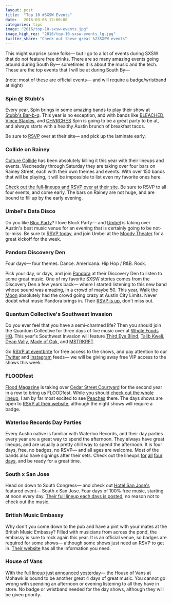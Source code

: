 ```yaml
---
layout: post
title:  "Top 10 #SXSW Events"
date:   2016-03-08 12:00:00
categories: tips
image: "2016/top-10-sxsw-events.jpg"
image_high_rez: "2016/top-10-sxsw-events_lg.jpg"
twitter_share: "Check out these great %23SXSW events"
---
```


This might surprise some folks— but I go to a lot of events during SXSW that do not feature free drinks. There are so many amazing events going around during South By— sometimes it is about the music and the tech. These are the top events that I will be at during South By—

(note: most of these are official events— and will require a badge/wristband at night)

### Spin @ Stubb's

Every year, Spin brings in some amazing bands to play their show at [Stubb's Bar-b-q](http://www.stubbsaustin.com/). This year is no exception, and with bands like [BLEACHED](https://twitter.com/HelloBleached), [Vince Staples](https://twitter.com/vincestaples), and [CHVRCHΞS](https://twitter.com/CHVRCHES) Spin is going to be a great party to be at, and always starts with a healthy Austin brunch of breakfast tacos.

Be sure to [RSVP](http://stubbs.spin.com/) over at their site— and pick up the laminate early.

### Collide on Rainey

[Culture Collide](https://twitter.com/culturecollide) has been absolutely killing it this year with their lineups and events. Wednesday through Saturday they are taking over four bars on Rainey Street, each with their own themes and events. With over 150 bands that will be playing, it will be impossible to list even my favorite ones here.

[Check out the full-lineups and RSVP over at their site](http://www.culturecollide.com/feed/detail/collide_on_rainey_sxsw_2016#.Vts9y5MrJE4). Be sure to RSVP to all four events, and come early. The bars on Rainey are not huge, and are bound to fill up by the early evening.

### Umbel's Data Disco

Do you like [Bloc Party](https://twitter.com/BlocParty)? I love Block Party— and [Umbel](https://www.umbel.com/) is taking over Austin's best music venue for an evening that is certainly going to be not-to-miss. Be sure to [RSVP today](https://datadisco.umbel.com/rsvps/new), and join Umbel at the [Moody Theater](http://acl-live.com/) for a great kickoff for the week.

### Pandora Discovery Den

Four days— four themes. Dance. Americana. Hip Hop / R&B. Rock.

Pick your day, or days, and join [Pandora](http://www.pandora.com/) at their Discovery Den to listen to some great music. One of my favorite SXSW stories comes from the Discovery Den a few years back— where I started listening to this new band whose sound was amazing, in a crowd of maybe 50. This year, [Walk the Moon](http://www.walkthemoonband.com/) absolutely had the crowd going crazy at Austin City Limits. Never doubt what music Pandora brings in. Their [RSVP is up](https://pandoradiscoverydensxsw.splashthat.com/), don't miss out.

### Quantum Collective's Southwest Invasion

Do you ever feel that you have a semi-charmed life? Then you should join the Quantum Collective for three days of live music over at [Whole Foods HQ](http://www.wholefoodsmarket.com/). This year's Southwest Invasion will feature [Third Eye Blind](https://twitter.com/ThirdEyeBlind), [Talib Kweli](https://twitter.com/TalibKweli), [Deap Vally](https://twitter.com/DeapVally), [Made of Oak](https://twitter.com/MADEOFOAK), and [MSTRKRFT](https://twitter.com/mstrkrft).

Go [RSVP at eventbrite](http://www.eventbrite.com/e/southwest-invasion-2016-registration-20974653754) for free access to the shows, and pay attention to our [Twitter](https://twitter.com/OpenBarATX) and [Instagram](https://www.instagram.com/OpenBarATX/) feeds— we will be giving away free VIP access to the shows this week.

### FLOODfest

[Flood Magazine](http://floodmagazine.com/) is taking over [Cedar Street Courtyard](http://cedarstreetaustin.com/) for the second year in a row to bring us FLOODfest. While you should [check out the whole lineup](http://floodmagazine.com/wp-content/uploads/2013/03/FLOODfest-All-Artists-v8.png), I am by far most excited to see [Peaches](https://twitter.com/peaches) there. The days shows are open to [RSVP at their website](http://floodmagazine.com/33203/floodfestaustin2016/), although the night shows will require a badge.

### Waterloo Records Day Parties

Every Austin native is familiar with Waterloo Records, and their day parties every year are a great way to spend the afternoon. They always have great lineups, and are usually a pretty chill way to spend the afternoon. It is four days, free, no badges, no RSVP— and all ages are welcome. Most of the bands also have signings after their sets. Check out the lineups [for](http://events.waterloorecords.com/waterloorecordsdaypartydayone2016) [all](http://events.waterloorecords.com/waterloorecordsdaypartydaytwo2016) [four](http://events.waterloorecords.com/waterloorecordsdaypartydaythree2016) [days](http://events.waterloorecords.com/waterloorecordsdaypartydayfour2016), and be ready for a great time.

### South x San Jose

Head on down to South Congress— and check out [Hotel San Jose's](http://www.sanjosehotel.com/) featured event— South x San Jose. Four days of 100% free music, starting at noon every day. [Their full lineup each days is posted](http://www.sanjosehotel.com/events/south-x-san-jose/), no reason not to check out the music.

### British Music Embassy

Why don't you come down to the pub and have a pint with your mates at the British Music Embassy? Filled with musicians from across the pond, the embassy is sure to rock again this year. It is an official venue, so badges are required for some shows— although some shows just need an RSVP to get in. [Their website](http://www.thebritishmusicembassy.com/) has all the information you need.

### House of Vans

With the [full lineup just announced yesterday](https://twitter.com/VANS_66/status/706857565829738496)— the House of Vans at Mohawk is bound to be another great 4 days of great music. You cannot go wrong with spending an afternoon or evening listening to all they have in store. No badge or wristband needed for the day shows, although they will be given priority. 
